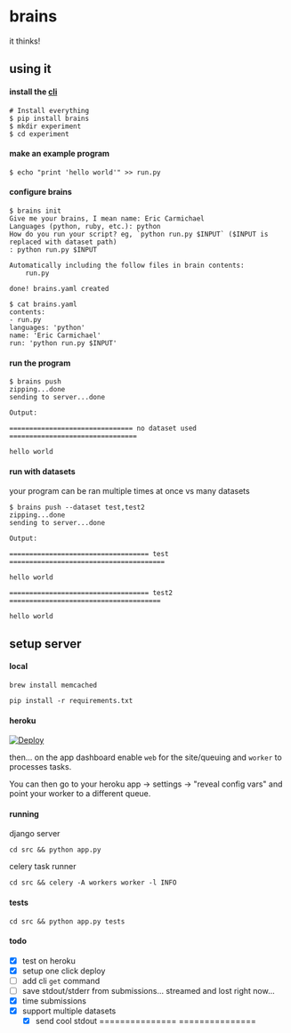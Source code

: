 # brains

it thinks!

## using it

#### install the [cli](http://github.com/dev-coop/brains-cli)
```
# Install everything
$ pip install brains
$ mkdir experiment
$ cd experiment
```

#### make an example program
```
$ echo "print 'hello world'" >> run.py
```

#### configure brains
```
$ brains init
Give me your brains, I mean name: Eric Carmichael
Languages (python, ruby, etc.): python
How do you run your script? eg, `python run.py $INPUT` ($INPUT is replaced with dataset path)
: python run.py $INPUT

Automatically including the follow files in brain contents:
	run.py

done! brains.yaml created

$ cat brains.yaml
contents:
- run.py
languages: 'python'
name: 'Eric Carmichael'
run: 'python run.py $INPUT'
```

#### run the program
```
$ brains push
zipping...done
sending to server...done

Output:                                                                       

=============================== no dataset used ================================

hello world

```

#### run with datasets
your program can be ran multiple times at once vs many datasets
```
$ brains push --dataset test,test2
zipping...done
sending to server...done

Output:                                                                       

=================================== test =======================================

hello world

=================================== test2 ======================================

hello world

```

## setup server

#### local
```brew install memcached```

```pip install -r requirements.txt```

#### heroku

[![Deploy](https://www.herokucdn.com/deploy/button.svg)](https://heroku.com/deploy)

then... on the app dashboard enable `web` for the site/queuing and `worker` to processes 
tasks.

You can then go to your heroku app -> settings -> "reveal config vars" and point your worker
to a different queue.

#### running

django server

```cd src && python app.py```

celery task runner

```cd src && celery -A workers worker -l INFO```

#### tests

```cd src && python app.py tests```

#### todo

 - [x] test on heroku
 - [x] setup one click deploy
 - [ ] add cli `get` command
 - [ ] save stdout/stderr from submissions... streamed and lost right now...
 - [x] time submissions
 - [x] support multiple datasets
    - [x] send cool stdout =============== <NAME> ===============
